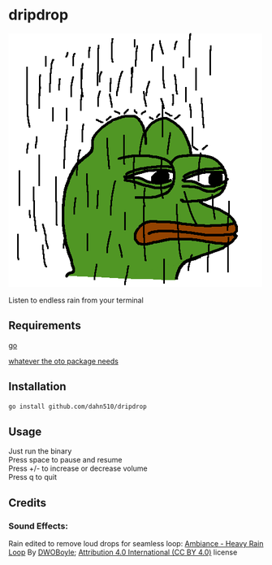 # dripdrop

![pepe chillin](pepe_on_rain.png)

Listen to endless rain from your terminal

## Requirements

[go](https://go.dev)

[whatever the oto package needs](https://github.com/ebitengine/oto?tab=readme-ov-file#prerequisite)

## Installation

```bash
go install github.com/dahn510/dripdrop
```  

## Usage

Just run the binary  
Press space to pause and resume  
Press +/- to increase or decrease volume  
Press q to quit

## Credits

### Sound Effects:
Rain edited to remove loud drops for seamless loop: [Ambiance - Heavy Rain Loop](https://freesound.org/s/136971/)
By [DWOBoyle](https://freesound.org/people/DWOBoyle);
[Attribution 4.0 International (CC BY 4.0)](https://creativecommons.org/licenses/by/4.0/) license
